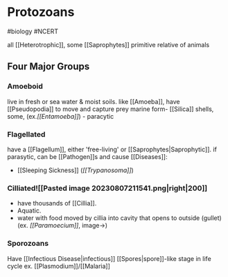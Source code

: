 # Protozoans
#biology #NCERT 

all [[Heterotrophic]], some [[Saprophytes]]
primitive relative of animals

## Four Major Groups
### Amoeboid
live in fresh or sea water & moist soils.
like [[Amoeba]], have [[Pseudopodia]] to move and capture prey
marine form- [[Silica]] shells,
some, (ex.*[[Entamoeba]]*) - paracytic
### Flagellated
have a [[Flagellum]], either 'free-living' or [[Saprophytes|Saprophytic]]. 
if parasytic, can be [[Pathogen]]s and cause [[Diseases]]:
- [[Sleeping Sickness]] (*[[Trypanosoma]]*)
### Cilliated![[Pasted image 20230807211541.png|right|200]]
- have thousands of [[Cillia]]. 
- Aquatic.
- water with food moved by cillia into cavity that opens to outside (gullet)
(ex. *[[Paramoecium]]*, image->)
### Sporozoans
Have [[Infectious Disease|infectious]] [[Spores|spore]]-like stage in life cycle
ex. [[Plasmodium]]/[[Malaria]]
